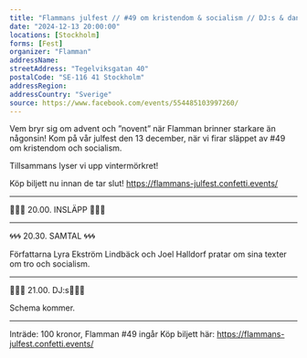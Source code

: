 ```yaml
---
title: "Flammans julfest // #49 om kristendom & socialism // DJ:s & dans"
date: "2024-12-13 20:00:00"
locations: [Stockholm]
forms: [Fest]
organizer: "Flamman"
addressName: 
streetAddress: "Tegelviksgatan 40"
postalCode: "SE-116 41 Stockholm"
addressRegion:
addressCountry: "Sverige"
source: https://www.facebook.com/events/554485103997260/
---
```

Vem bryr sig om advent och ”novent” när Flamman brinner starkare än någonsin! Kom på vår julfest den 13 december, när vi firar släppet av #49 om kristendom och socialism.

Tillsammans lyser vi upp vintermörkret!

Köp biljett nu innan de tar slut!
https://flammans-julfest.confetti.events/

---------------------------------------

🦜🦜🦜 20.00. INSLÄPP 🦜🦜🦜

---------------------------------------

🌀🌀🌀 20.30. SAMTAL 🌀🌀🌀 

Författarna Lyra Ekström Lindbäck och Joel Halldorf pratar om sina texter om tro och socialism.

---------------------------------------

🌴🌴🌴 21.00. DJ:s🌴🌴🌴

Schema kommer.

---------------------------------------

Inträde: 100 kronor, Flamman #49 ingår
Köp biljett här: https://flammans-julfest.confetti.events/
